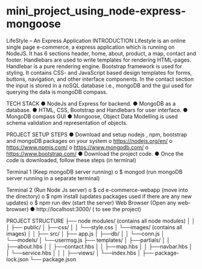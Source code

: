 # mini_project_using_node-express-mongoose

LifeStyle – An Express Application 
INTRODUCTION 
Lifestyle is an online single page e-commerce, a express application which is running on 
NodeJS. It has 6 sections header, home, about, product, a map, contact and footer. 
Handlebars are used to write templates for rendering HTML-pages. Handlebar is a pure 
rendering engine. Bootstrap framework is used for styling. It contains CSS- and JavaScript based design templates for forms, buttons, navigation, and other interface components. In the contact section the input is stored in a noSQL database i.e., mongoDB and the gui used 
for querying the data is mongoDB compass.

TECH STACK 
● NodeJs and Express for backend. 
● MongoDB as a database. 
● HTML, CSS, Bootstrap and Handlebars for user interface. 
● MongoDB compass GUI
● Mongoose, Object Data Modelling is used schema validation and representation of objects.

PROJECT SETUP STEPS 
● Download and setup nodejs , npm, bootstrap and mongoDB packages on your system 
o https://nodejs.org/en/
o https://www.npmjs.com/
o https://www.mongodb.com/
o https://www.bootstrap.com/
● Download the project code. 
● Once the code is downloaded, follow these steps (in terminal) 

Terminal 1 (Keep mongoDB server running) 
o $ mongod (run mongoDB server running in a separate terminal) 

Terminal 2 (Run Node Js server)
o $ cd e-commerce-webapp (move into the directory)
o $ npm install (updates packages used if there are any new updates) 
o $ npm run dev (start the server)
Web Browser (Open any web-browser)
● http://localhost:3000/ ( to see the project) 
 
 
 PROJECT STRUCTURE 
├── node modules/ (contains all node modules)
│ 
│ 
│ 
├── public/
│ ├──css/
│ │ └──style.css
│ └──images/ (contains all images)
│ 
│ 
├── src/
│ ├── app.js
│ ├──db/
│ │ └──conn.js
│ └──models/
│ └──usermsg.js
├── templates/
│ ├──partials/
│ │ ├──about.hbs
│ │ ├──contact.hbs
│ │ ├──map.hbs
│ │ ├──navbar.hbs
│ │ └──service.hbs
│ │
│ ├──views/
│ └──index.hbs
│
├── package-lock.json
└── package.json
